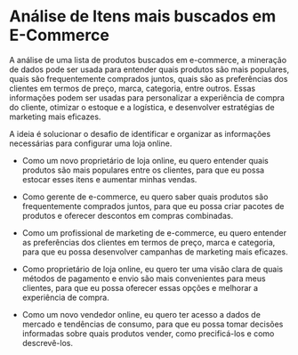 # Análise de Itens mais buscados em E-Commerce
 
A análise de uma lista de produtos buscados em e-commerce, a mineração de dados pode ser usada para entender quais produtos são mais populares, quais são frequentemente comprados juntos, quais são as preferências dos clientes em termos de preço, marca, categoria, entre outros. Essas informações podem ser usadas para personalizar a experiência de compra do cliente, otimizar o estoque e a logística, e desenvolver estratégias de marketing mais eficazes.

A ideia é solucionar o desafio de identificar e organizar as informações necessárias para configurar uma loja online.

* Como um novo proprietário de loja online, eu quero entender quais produtos são mais populares entre os clientes, para que eu possa estocar esses itens e aumentar minhas vendas.
 
* Como gerente de e-commerce, eu quero saber quais produtos são frequentemente comprados juntos, para que eu possa criar pacotes de produtos e oferecer descontos em compras combinadas.

* Como um profissional de marketing de e-commerce, eu quero entender as preferências dos clientes em termos de preço, marca e categoria, para que eu possa desenvolver campanhas de marketing mais eficazes.

* Como proprietário de loja online, eu quero ter uma visão clara de quais métodos de pagamento e envio são mais convenientes para meus clientes, para que eu possa oferecer essas opções e melhorar a experiência de compra.

* Como um novo vendedor online, eu quero ter acesso a dados de mercado e tendências de consumo, para que eu possa tomar decisões informadas sobre quais produtos vender, como precificá-los e como descrevê-los.
